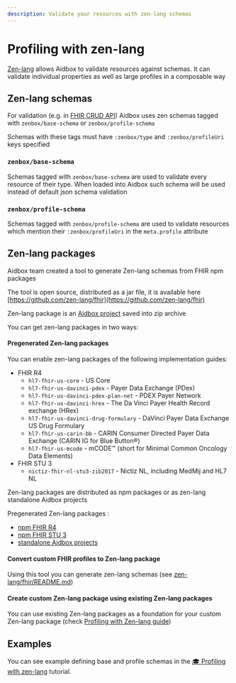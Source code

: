 ```yaml
---
description: Validate your resources with zen-lang schemas
---
```


# Profiling with zen-lang

[Zen-lang](https://github.com/zen-lang/zen) allows Aidbox to validate resources against schemas. It can validate individual properties as well as large profiles in a composable way

## Zen-lang schemas

For validation (e.g. in [FHIR CRUD API](../api-1/api/crud-1/)) Aidbox uses zen schemas tagged with `zenbox/base-schema` or `zenbox/profile-schema`

Schemas with these tags must have `:zenbox/type` and `:zenbox/profileUri` keys specified

### `zenbox/base-schema`

Schemas tagged with `zenbox/base-schema` are used to validate every resource of their type. When loaded into Aidbox such schema will be used instead of default json schema validation

### `zenbox/profile-schema`

Schemas tagged with `zenbox/profile-schema` are used to validate resources which mention their `:zenbox/profileUri` in the `meta.profile` attribute

## Zen-lang packages

Aidbox team created a tool to generate Zen-lang schemas from FHIR npm packages

The tool is open source, distributed as a jar file, it is available here [https://github.com/zen-lang/fhir](https://github.com/zen-lang/fhir)

Zen-lang package is an [Aidbox project](../aidbox-configuration/aidbox-zen-lang-project.md) saved into zip archive

You can get zen-lang packages in two ways:

#### Pregenerated Zen-lang packages

You can enable zen-lang packages of the following implementation guides:

* FHIR R4
  * `hl7-fhir-us-core` - US Core
  * `hl7-fhir-us-davinci-pdex` - Payer Data Exchange (PDex)
  * `hl7-fhir-us-davinci-pdex-plan-net` - PDEX Payer Network
  * `hl7-fhir-us-davinci-hrex` - The Da Vinci Payer Health Record exchange (HRex)
  * `hl7-fhir-us-davinci-drug-formulary` - DaVinci Payer Data Exchange US Drug Formulary
  * `hl7-fhir-us-carin-bb` - CARIN Consumer Directed Payer Data Exchange (CARIN IG for Blue Button®)
  * `hl7-fhir-us-mcode` - mCODE™ (short for Minimal Common Oncology Data Elements)
* FHIR STU 3
  * `nictiz-fhir-nl-stu3-zib2017` - Nictiz NL, including MedMij and HL7 NL

Zen-lang packages are distributed as npm packages or as zen-lang standalone Aidbox projects

Pregenerated Zen-lang packages :

* [npm FHIR R4](https://www.npmjs.com/browse/depended/@zen-lang/hl7-fhir-r4-core)&#x20;
* [npm FHIR STU 3](https://www.npmjs.com/browse/depended/@zen-lang/hl7-fhir-r3-core)
* [standalone Aidbox projects](https://github.com/zen-lang/fhir/releases)

#### Convert custom FHIR profiles to Zen-lang package

Using this tool you can generate zen-lang schemas (see [zen-lang/fhir/README.md](https://github.com/zen-lang/fhir/blob/main/README.md))

#### Create custom Zen-lang package using existing Zen-lang packages

You can use existing Zen-lang packages as a foundation for your custom Zen-lang package (check [Profiling with Zen-lang guide](draft-profiling-with-zen-lang.md))



## Examples

You can see example defining base and profile schemas in the [🎓 Profiling with zen-lang](draft-profiling-with-zen-lang.md) tutorial.
